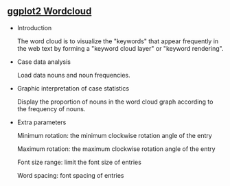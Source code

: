 ## [ggplot2 Wordcloud](/basic/ggwordcloud)

- Introduction

  The word cloud is to visualize the "keywords" that appear frequently in the web text by forming a "keyword cloud
  layer" or "keyword rendering".

- Case data analysis

  Load data nouns and noun frequencies.

- Graphic interpretation of case statistics

  Display the proportion of nouns in the word cloud graph according to the frequency of nouns.

- Extra parameters

  Minimum rotation: the minimum clockwise rotation angle of the entry

  Maximum rotation: the maximum clockwise rotation angle of the entry

  Font size range: limit the font size of entries

  Word spacing: font spacing of entries 
